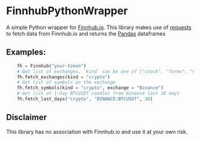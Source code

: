 # FinnhubPythonWrapper
A simple Python wrapper for [Finnhub.io](https://finnhub.io/). This library makes use of [requests](https://github.com/psf/requests)
to fetch data from Finnhub.io and returns the [Pandas](https://github.com/pandas-dev/pandas) dataframes

## Examples:

```python
    fh = Finnhub("your-token")
    # Get list of exchanges. `kind` can be one of ["stock", "forex", "crypto"]
    fh.fetch_exchanges(kind = "crypto") 
    # Get list of symbols on the exchange
    fh.fetch_symbols(kind = "crypto", exchange = "Binance")
    # Get list of 1-Day BTCUSDT candles from Binance last 30 days
    fh.fetch_last_days("crypto", "BINANCE:BTCUSDT", 30)
```


## Disclaimer
This library has no association with Finnhub.io and use it at your own risk.